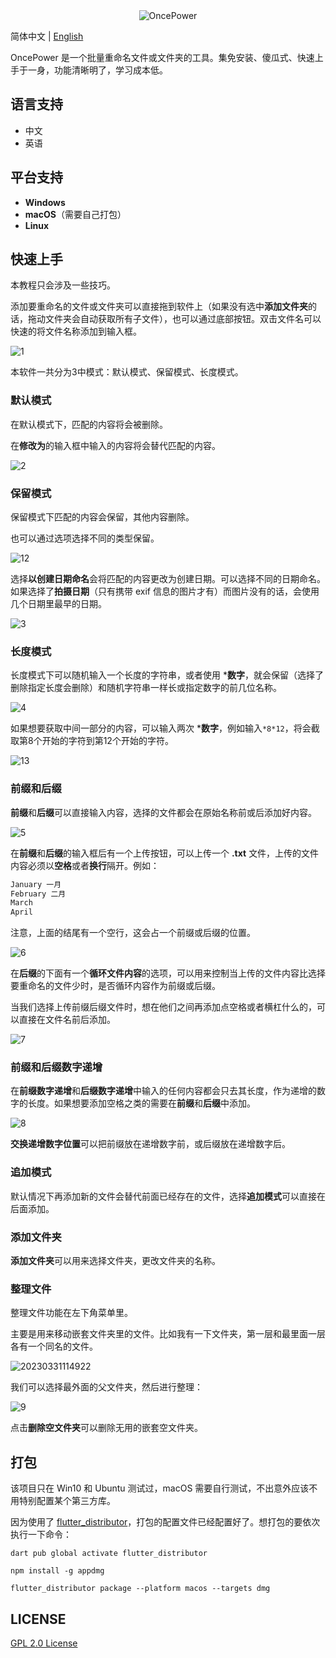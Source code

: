 <div align=center><img alt="OncePower" src="doc/logo.png"></div>

 简体中文 | [English](./README-EN.md)

OncePower 是一个批量重命名文件或文件夹的工具。集免安装、傻瓜式、快速上手于一身，功能清晰明了，学习成本低。

## 语言支持

- 中文
- 英语

## 平台支持

- **Windows**
- **macOS**（需要自己打包）
- **Linux**

## 快速上手

本教程只会涉及一些技巧。

添加要重命名的文件或文件夹可以直接拖到软件上（如果没有选中**添加文件夹**的话，拖动文件夹会自动获取所有子文件），也可以通过底部按钮。双击文件名可以快速的将文件名称添加到输入框。

![1](https://github.com/ilgnefz/once_power/blob/master/doc/1.gif)

本软件一共分为3中模式：默认模式、保留模式、长度模式。

### 默认模式

在默认模式下，匹配的内容将会被删除。

在**修改为**的输入框中输入的内容将会替代匹配的内容。

![2](https://github.com/ilgnefz/once_power/blob/master/doc/2.gif)

### 保留模式

保留模式下匹配的内容会保留，其他内容删除。

也可以通过选项选择不同的类型保留。

![12](https://github.com/ilgnefz/once_power/blob/master/doc/12.gif)

选择**以创建日期命名**会将匹配的内容更改为创建日期。可以选择不同的日期命名。如果选择了**拍摄日期**（只有携带 exif 信息的图片才有）而图片没有的话，会使用几个日期里最早的日期。

![3](https://github.com/ilgnefz/once_power/blob/master/doc/3.gif)

### 长度模式

长度模式下可以随机输入一个长度的字符串，或者使用 ***数字**，就会保留（选择了删除指定长度会删除）和随机字符串一样长或指定数字的前几位名称。

![4](https://github.com/ilgnefz/once_power/blob/master/doc/4.gif)

如果想要获取中间一部分的内容，可以输入两次 ***数字**，例如输入`*8*12`，将会截取第8个开始的字符到第12个开始的字符。

![13](https://github.com/ilgnefz/once_power/blob/master/doc/413.gif)

### 前缀和后缀

**前缀**和**后缀**可以直接输入内容，选择的文件都会在原始名称前或后添加好内容。

![5](https://github.com/ilgnefz/once_power/blob/master/doc/5.gif)

在**前缀**和**后缀**的输入框后有一个上传按钮，可以上传一个 **.txt** 文件，上传的文件内容必须以**空格**或者**换行**隔开。例如：

```txt
January 一月
February 二月
March
April

```

注意，上面的结尾有一个空行，这会占一个前缀或后缀的位置。

![6](https://github.com/ilgnefz/once_power/blob/master/doc/6.gif)

在**后缀**的下面有一个**循环文件内容**的选项，可以用来控制当上传的文件内容比选择要重命名的文件少时，是否循环内容作为前缀或后缀。

当我们选择上传前缀后缀文件时，想在他们之间再添加点空格或者横杠什么的，可以直接在文件名前后添加。

![7](https://github.com/ilgnefz/once_power/blob/master/doc/7.gif)

### 前缀和后缀数字递增

在**前缀数字递增**和**后缀数字递增**中输入的任何内容都会只去其长度，作为递增的数字的长度。如果想要添加空格之类的需要在**前缀**和**后缀**中添加。

![8](https://github.com/ilgnefz/once_power/blob/master/doc/8.gif)

**交换递增数字位置**可以把前缀放在递增数字前，或后缀放在递增数字后。

### 追加模式

默认情况下再添加新的文件会替代前面已经存在的文件，选择**追加模式**可以直接在后面添加。

### 添加文件夹

**添加文件夹**可以用来选择文件夹，更改文件夹的名称。

### 整理文件

整理文件功能在左下角菜单里。

主要是用来移动嵌套文件夹里的文件。比如我有一下文件夹，第一层和最里面一层各有一个同名的文件。

![20230331114922](https://github.com/ilgnefz/once_power/blob/master/doc/20230331114922.png)

我们可以选择最外面的父文件夹，然后进行整理：

![9](https://github.com/ilgnefz/once_power/blob/master/doc/9.gif)

点击**删除空文件夹**可以删除无用的嵌套空文件夹。

## 打包

该项目只在 Win10 和 Ubuntu 测试过，macOS 需要自行测试，不出意外应该不用特别配置某个第三方库。

因为使用了 [flutter_distributor](https://distributor.leanflutter.org/zh/docs/getting-started)，打包的配置文件已经配置好了。想打包的要依次执行一下命令：

```
dart pub global activate flutter_distributor
```

```
npm install -g appdmg
```

```
flutter_distributor package --platform macos --targets dmg
```

## LICENSE

[GPL 2.0 License](https://github.com/ilgnefz/once_power/blob/master/LICENSE)
